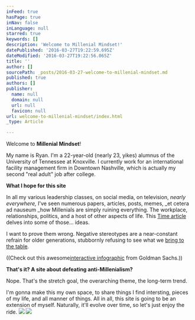 ```yaml
---
inFeed: true
hasPage: true
inNav: false
inLanguage: null
starred: true
keywords: []
description: 'Welcome to Millenial Mindset!'
datePublished: '2016-03-27T19:22:59.695Z'
dateModified: '2016-03-27T19:22:56.065Z'
title: ''
author: []
sourcePath: _posts/2016-03-27-welcome-to-millenial-mindset.md
published: true
authors: []
publisher:
  name: null
  domain: null
  url: null
  favicon: null
url: welcome-to-millenial-mindset/index.html
_type: Article

---
```

Welcome to **Millenial Mindset**!

My name is Ryan. I'm a 22-year-old (nearly 23, yikes) alumnus of the University of Tennessee at Knoxville. I currently work for an international facility management firm in Downtown Nashville, which is actually my second "real adult" job after college. 

**What I hope for this site**

In all my various leadership classes, on social media, on television, _nearly everywhere,_ I've seen numerous papers, articles, posts, memes, _et cetera ad nauseum _how Millenials are simply ruining everything. The workplace, relationships, politics, and a host of other aspects of life. This [Time article][0] delves into some of those... ideas.

I want to prove them wrong. Negative stereotypes are a near-constant refrain for older generations, stubbornly refusing to see what we [bring to the table][1]. 

((Check out this awesome[interactive infographic][2] from Goldman Sachs.))

**That's it? A site about defeating anti-Millenialism?**

Nope. That's the stretch goal, the overarching theme, the long-term trend.

I'm gonna make this my own space, to share things I find intersting, pieces of my life, and all manner of things. All in all, this site is going to be an extension of myself. Naturally, it'll evolve over time, so let's just enjoy the ride.
![](https://the-grid-user-content.s3-us-west-2.amazonaws.com/8a7b1590-c097-4ef9-89fa-a48862855985.gif)
![](https://the-grid-user-content.s3-us-west-2.amazonaws.com/c1e5d6fd-56f0-476d-9abd-d413d90e518d.jpg)

[0]: null
[1]: http://www.buzzfeed.com/leonoraepstein/things-all-millennials-are-sick-of-hearing#.fl4On7Eblb
[2]: http://www.goldmansachs.com/our-thinking/pages/millennials/
